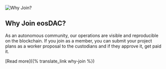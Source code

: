 ![Why Join?](/assets/home/join-dac.svg)

Why Join eosDAC?
----------------

As an autonomous community, our operations are visible and reproducible on the blockchain. If you join as a member, you can submit your project plans as a worker proposal to the custodians and if they approve it, get paid it.

[Read more]({% translate_link why-join %})
